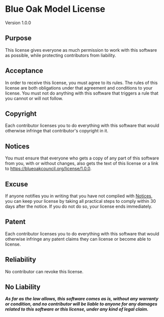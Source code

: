 # Blue Oak Model License

Version 1.0.0

## Purpose

This license gives everyone as much permission to work with this software as
possible, while protecting contributors from liability.

## Acceptance

In order to receive this license, you must agree to its rules.  The rules of
this license are both obligations under that agreement and conditions to your
license. You must not do anything with this software that triggers a rule that
you cannot or will not follow.

## Copyright

Each contributor licenses you to do everything with this software that would
otherwise infringe that contributor's copyright in it.

## Notices

You must ensure that everyone who gets a copy of any part of this software from
you, with or without changes, also gets the text of this license or a link to
<https://blueoakcouncil.org/license/1.0.0>.

## Excuse

If anyone notifies you in writing that you have not complied with [Notices][],
you can keep your license by taking all practical steps to comply within 30 days
after the notice.  If you do not do so, your license ends immediately.

## Patent

Each contributor licenses you to do everything with this software that would
otherwise infringe any patent claims they can license or become able to license.

## Reliability

No contributor can revoke this license.

## No Liability

_**As far as the law allows, this software comes as is, without any warranty or
condition, and no contributor will be liable to anyone for any damages related
to this software or this license, under any kind of legal claim.**_

[Notices]: #notices
